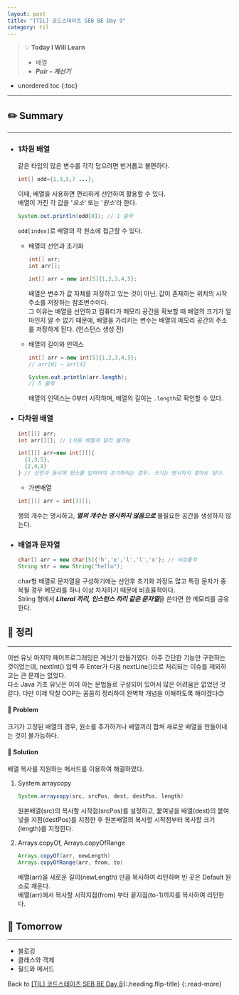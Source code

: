 ```yaml
---
layout: post
title: "[TIL] 코드스테이츠 SEB BE Day 9"
category: til
---
```

> 💡 **Today I Will Learn**
>
> * 배열
> * ***Pair - 계산기***

* unordered toc
{:toc}

***
## ✏️ Summary
***
* ### 1차원 배열
  같은 타입의 많은 변수를 각각 담으려면 번거롭고 불편하다.
  
  ``` java
  int[] odd={1,3,5,7 ...};
  ```

  이때, 배열을 사용하면 편리하게 선언하여 활용할 수 있다.  
  배열이 가진 각 값을 '*요소*' 또는 '*원소*'라 한다.
  
  ```java
  System.out.println(odd[0]); // 1 출력
  ```

  `odd[index]`로 배열의 각 원소에 접근할 수 있다.
  
  * 배열의 선언과 초기화

    ```java
    int[] arr;
    int arr[];

    int[] arr = new int[5]{1,2,3,4,5};
    ```

    배열은 변수가 값 자체를 저장하고 있는 것이 아닌, 값이 존재하는 위치의 시작 주소를 저장하는 참조변수이다.  
    그 이유는 배열을 선언하고 컴퓨터가 메모리 공간을 확보할 때 배열의 크기가 얼마인지 알 수 없기 때문에, 배열을 가리키는 변수는 배열의 메모리 공간의 주소를 저장하게 된다. (인스턴스 생성 전)

  * 배열의 길이와 인덱스

    ```java
    int[] arr = new int[5]{1,2,3,4,5};
    // arr[0] ~ arr[4]

    System.out.println(arr.length);
    // 5 출력
    ```

    배열의 인덱스는 0부터 시작하며, 배열의 길이는 `.length`로 확인할 수 있다.

* ### 다차원 배열

  ```java
  int[][] arr;
  int arr[][]; // 1차원 배열과 달리 불가능
  
  int[][] arr=new int[][]{
    {1,3,5},
    {2,4,8}
  } // 선언과 동시에 원소를 입력하여 초기화하는 경우. 크기는 명시하지 않아도 된다. 
  ```

  * 가변배열

  ```java
  int[][] arr = int[3][];
  ```

  행의 개수는 명시하고, ***열의 개수는 명시하지 않음으로*** 불필요한 공간을 생성하지 않는다.

* ### 배열과 문자열

  ```java
  char[] arr = new char[5]{'h','e','l','l','o'}; // 비효율적
  String str = new String("hello");
  ```

  char형 배열로 문자열을 구성하기에는 선언후 초기화 과정도 많고 특정 문자가 중복될 경우 메모리를 하나 이상 차지하기 때문에 비효율적이다.  
  String 형에서 ***Literal 끼리, 인스턴스 끼리 같은 문자열***을 쓴다면 한 메모리를 공유한다.

## 📌 정리
***

이번 유닛 마지막 페어프로그래밍은 계산기 만들기였다. 아주 간단한 기능만 구현하는 것이었는데, nextInt() 입력 후 Enter가 다음 nextLine()으로 처리되는 이슈를 제외하고는 큰 문제는 없었다.  
다소 Java 기초 유닛은 이미 아는 문법들로 구성되어 있어서 많은 어려움은 없었던 것 같다. 다만 이제 닥칠 OOP는 꼼꼼히 정리하여 완벽학 개념을 이해하도록 해야겠다😊

#### 👿 Problem

크기가 고정된 배열의 경우, 원소를 추가하거나 배열끼리 합쳐 새로운 배열을 만들어내는 것이 불가능하다.

#### 👼 Solution

배열 복사를 지원하는 메서드를 이용하여 해결하였다.
1. System.arraycopy
  
    ```java
    System.arraycopy(src, srcPos, dest, destPos, length)
    ```
  
    원본배열(src)의 복사할 시작점(srcPos)를 설정하고, 붙여넣을 배열(dest)의 붙여넣을 지점(destPos)를 지정한 후 원본배열의 복사할 시작점부터 복사할 크기(length)를 지정한다.

2. Arrays.copyOf, Arrays.copyOfRange
   
    ```java
    Arrays.copyOf(arr, newLength)
    Arrays.copyOfRange(arr, from, to)
    ```

    배열(arr)을 새로운 길이(newLength) 만큼 복사하여 리턴하며 빈 곳은 Default 원소로 채운다.  
    배열(arr)에서 복사할 시작지점(from) 부터 끝지점(to-1)까지를 복사하여 리턴한다.

## 🎯 Tomorrow
***
* 블로깅
* 클래스와 객체
* 필드와 메서드

Back to [[TIL] 코드스테이츠 SEB BE Day 8](220506-til){:.heading.flip-title}
{:.read-more}